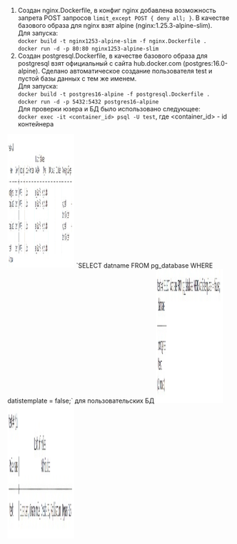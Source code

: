 1. Создан nginx.Dockerfile, в конфиг nginx добавлена возможность запрета POST запросов `limit_except POST { deny all; }`. В качестве базового образа для nginx взят alpine (nginx:1.25.3-alpine-slim).  
Для запуска:  
`docker build -t nginx1253-alpine-slim -f nginx.Dockerfile .`  
`docker run -d -p 80:80 nginx1253-alpine-slim`  
2. Создан postgresql.Dockerfile, в качестве базового образа для postgresql взят официальный с сайта hub.docker.com (postgres:16.0-alpine). Сделано автоматическое создание пользователя test и пустой базы данных с тем же именем.  
Для запуска:  
`docker build -t postgres16-alpine -f postgresql.Dockerfile .`  
`docker run -d -p 5432:5432 postgres16-alpine`  
Для проверки юзера и БД было использовано следующее:  
`docker exec -it <container_id> psql -U test`, где <container_id> - id контейнера  
<img src="/img/db_full.jpg" alt="list_of_db" style="height: 300px; width:150px;"/>  
`SELECT datname FROM pg_database WHERE datistemplate = false;` для пользовательских БД  
<img src="/img/db_user.jpg" alt="list_of_db_user" style="height: 300px; width:150px;"/>  
<img src="/img/user.jpg" alt="user" style="height: 300px; width:150px;"/>  